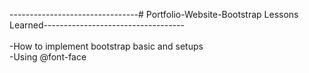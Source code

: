 --------------------------------# Portfolio-Website-Bootstrap Lessons Learned-----------------------------------<br><br>
-How to implement bootstrap basic and setups<br>
-Using @font-face<br>
